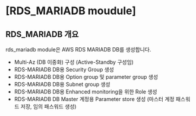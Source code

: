 # [RDS_MARIADB moudule]

## RDS_MARIADB 개요

rds_mariadb module은 AWS RDS MARIADB DB를 생성합니다. 

* Multi-Az (DB 이중화) 구성 (Active-Standby 구성임)
* RDS-MARIADB DB용 Security Group 생성
* RDS-MARIADB DB용 Option group 및 parameter group 생성
* RDS-MARIADB DB용 Subnet group 생성
* RDS-MARIADB DB용 Enhanced monitoring을 위한 Role 생성
* RDS-MARIADB DB Master 계정용 Parameter store 생성 (마스터 계정 패스워드 저장, 임의 패스워드 생성)
